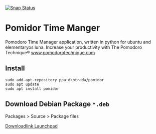 [![Snap Status](https://build.snapcraft.io/badge/dkotrada/pomidor_time_manager.svg)](https://build.snapcraft.io/user/dkotrada/pomidor_time_manager)

# Pomidor Time Manger

Pomodoro Time Manager application, written in python for ubuntu and elementaryos luna. Increase your productivity with The Pomodoro Technique® www.pomodorotechnique.com


## Install
```
sudo add-apt-repository ppa:dkotrada/pomidor
sudo apt update
sudo apt install pomidor
```

## Download Debian Package `*.deb`

Packages > Source > Package files

[Downloadlink Launchpad](https://code.launchpad.net/~dkotrada/+archive/ubuntu/pomidor/+packages)
